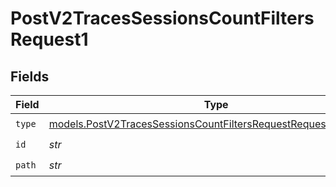 # PostV2TracesSessionsCountFiltersRequest1


## Fields

| Field                                                                                                                                  | Type                                                                                                                                   | Required                                                                                                                               | Description                                                                                                                            |
| -------------------------------------------------------------------------------------------------------------------------------------- | -------------------------------------------------------------------------------------------------------------------------------------- | -------------------------------------------------------------------------------------------------------------------------------------- | -------------------------------------------------------------------------------------------------------------------------------------- |
| `type`                                                                                                                                 | [models.PostV2TracesSessionsCountFiltersRequestRequestBody1Type](../models/postv2tracessessionscountfiltersrequestrequestbody1type.md) | :heavy_check_mark:                                                                                                                     | N/A                                                                                                                                    |
| `id`                                                                                                                                   | *str*                                                                                                                                  | :heavy_check_mark:                                                                                                                     | N/A                                                                                                                                    |
| `path`                                                                                                                                 | *str*                                                                                                                                  | :heavy_check_mark:                                                                                                                     | N/A                                                                                                                                    |